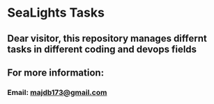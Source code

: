 # SeaLights Tasks
## Dear visitor, this repository manages differnt tasks in different coding and devops fields
## For more information:
### Email: majdb173@gmail.com

